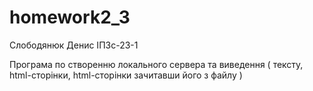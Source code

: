 # homework2_3
Слободянюк Денис ІПЗс-23-1

Програма по створенню локального сервера та виведення ( тексту, html-сторінки, html-сторінки зачитавши його з файлу )

